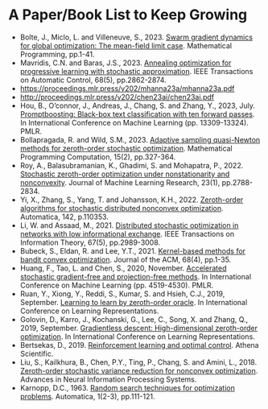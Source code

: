 # A Paper/Book List to Keep Growing

* Bolte, J., Miclo, L. and Villeneuve, S., 2023. [Swarm gradient dynamics for global optimization: The mean-field limit case](https://link.springer.com/article/10.1007/s10107-023-01988-8). Mathematical Programming, pp.1-41.
* Mavridis, C.N. and Baras, J.S., 2023. [Annealing optimization for progressive learning with stochastic approximation](https://ieeexplore.ieee.org/abstract/document/10002308). IEEE Transactions on Automatic Control, 68(5), pp.2862-2874.
* https://proceedings.mlr.press/v202/mhanna23a/mhanna23a.pdf
* http://proceedings.mlr.press/v202/chen23ai/chen23ai.pdf
* Hou, B., O’connor, J., Andreas, J., Chang, S. and Zhang, Y., 2023, July. [Promptboosting: Black-box text classification with ten forward passes](https://proceedings.mlr.press/v202/hou23b/hou23b.pdf). In International Conference on Machine Learning (pp. 13309-13324). PMLR.
* Bollapragada, R. and Wild, S.M., 2023. [Adaptive sampling quasi-Newton methods for zeroth-order stochastic optimization](https://link.springer.com/article/10.1007/s12532-023-00233-9). Mathematical Programming Computation, 15(2), pp.327-364.
* Roy, A., Balasubramanian, K., Ghadimi, S. and Mohapatra, P., 2022. [Stochastic zeroth-order optimization under nonstationarity and nonconvexity](https://www.jmlr.org/papers/volume23/19-750/19-750.pdf). Journal of Machine Learning Research, 23(1), pp.2788-2834.
* Yi, X., Zhang, S., Yang, T. and Johansson, K.H., 2022. [Zeroth-order algorithms for stochastic distributed nonconvex optimization](https://www.sciencedirect.com/science/article/pii/S0005109822002035). Automatica, 142, p.110353.
* Li, W. and Assaad, M., 2021. [Distributed stochastic optimization in networks with low informational exchange](https://ieeexplore.ieee.org/document/9373352). IEEE Transactions on Information Theory, 67(5), pp.2989-3008.
* Bubeck, S., Eldan, R. and Lee, Y.T., 2021. [Kernel-based methods for bandit convex optimization](https://dl.acm.org/doi/10.1145/3453721). Journal of the ACM, 68(4), pp.1-35.
* Huang, F., Tao, L. and Chen, S., 2020, November. [Accelerated stochastic gradient-free and projection-free methods](proceedings.mlr.press/v119/huang20j/huang20j.pdf). In International Conference on Machine Learning (pp. 4519-4530). PMLR.
* Ruan, Y., Xiong, Y., Reddi, S., Kumar, S. and Hsieh, C.J., 2019, September. [Learning to learn by zeroth-order oracle](https://openreview.net/forum?id=ryxz8CVYDH). In International Conference on Learning Representations.
* Golovin, D., Karro, J., Kochanski, G., Lee, C., Song, X. and Zhang, Q., 2019, September. [Gradientless descent: High-dimensional zeroth-order optimization](https://openreview.net/forum?id=Skep6TVYDB). In International Conference on Learning Representations.
* Bertsekas, D., 2019. [Reinforcement learning and optimal control](http://web.mit.edu/dimitrib/www/RLbook.html). Athena Scientific.
* Liu, S., Kailkhura, B., Chen, P.Y., Ting, P., Chang, S. and Amini, L., 2018. [Zeroth-order stochastic variance reduction for nonconvex optimization](https://proceedings.neurips.cc/paper/2018/file/ba9a56ce0a9bfa26e8ed9e10b2cc8f46-Paper.pdf). Advances in Neural Information Processing Systems.
* Karnopp, D.C., 1963. [Random search techniques for optimization problems](https://www.sciencedirect.com/science/article/pii/0005109863900189). Automatica, 1(2-3), pp.111-121.
